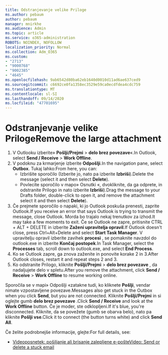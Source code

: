 ```yaml
---
title: Odstranjevanje velike Priloge
ms.author: pebaum
author: pebaum
manager: mnirkhe
ms.audience: Admin
ms.topic: article
ms.service: o365-administration
ROBOTS: NOINDEX, NOFOLLOW
localization_priority: Normal
ms.collection: Adm_O365
ms.custom:
- "2713"
- "9000768"
- "9002385"
- "4645"
ms.openlocfilehash: 9ab6542d80ba62eb1640d0010d11ad6ae637ced9
ms.sourcegitcommit: c6692ce0fa1358ec3529e59ca0ecdfdea4cdc759
ms.translationtype: MT
ms.contentlocale: sl-SI
ms.lasthandoff: 09/14/2020
ms.locfileid: "47701695"
---
```

# <a name="remove-the-large-attachment"></a><span data-ttu-id="a61c3-102">Odstranjevanje velike Priloge</span><span class="sxs-lookup"><span data-stu-id="a61c3-102">Remove the large attachment</span></span>

1. <span data-ttu-id="a61c3-103">V Outlooku izberite» **Pošlji/Prejmi**  >  **delo brez povezave**«.</span><span class="sxs-lookup"><span data-stu-id="a61c3-103">In Outlook, select **Send / Receive** > **Work Offline**.</span></span> 
2. <span data-ttu-id="a61c3-104">V podoknu za krmarjenje izberite **Odpošlji**.</span><span class="sxs-lookup"><span data-stu-id="a61c3-104">In the navigation pane, select **Outbox**.</span></span> <span data-ttu-id="a61c3-105">Tukaj lahko:</span><span class="sxs-lookup"><span data-stu-id="a61c3-105">From here, you can:</span></span> 
    - <span data-ttu-id="a61c3-106">Izbrišite sporočilo (Izberite jo, nato pa izberite **Izbriši**).</span><span class="sxs-lookup"><span data-stu-id="a61c3-106">Delete the message (select it and then select **Delete**).</span></span>
    - <span data-ttu-id="a61c3-107">Povlecite sporočilo v mapo» Osnutki «, dvokliknite, da ga odprete, in odstranite Prilogo in nato izberite **Izbriši**).</span><span class="sxs-lookup"><span data-stu-id="a61c3-107">Drag the message to your Drafts folder, double-click to open it, and remove the attachment select it and then select **Delete**).</span></span>
3. <span data-ttu-id="a61c3-108">Če prejmete sporočilo o napaki, ki jo Outlook poskuša prenesti, zaprite Outlook.</span><span class="sxs-lookup"><span data-stu-id="a61c3-108">If you receive an error that says Outlook is trying to transmit the message, close Outlook.</span></span> <span data-ttu-id="a61c3-109">Morda bo trajalo nekaj trenutkov za izhod.</span><span class="sxs-lookup"><span data-stu-id="a61c3-109">It may take a few moments to exit.</span></span> <span data-ttu-id="a61c3-110">Če se Outlook ne zapre, pritisnite CTRL + ALT + DELETE in izberite **Zaženi upravitelja opravil**.</span><span class="sxs-lookup"><span data-stu-id="a61c3-110">If Outlook doesn't close, press Ctrl+Alt+Delete and select **Start Task Manager**.</span></span> <span data-ttu-id="a61c3-111">V upravitelju opravil izberite zavihek **procesi** , se pomaknite navzdol do outlook.exe in izberite **Končaj postopek**.</span><span class="sxs-lookup"><span data-stu-id="a61c3-111">In Task Manager, select the **Processes** tab, scroll down to outlook.exe, and select **End Process**.</span></span>
4. <span data-ttu-id="a61c3-112">Ko se Outlook zapre, ga znova zaženite in ponovite korake 2 in 3.</span><span class="sxs-lookup"><span data-stu-id="a61c3-112">After Outlook closes, restart it and repeat steps 2 and 3.</span></span> 
5. <span data-ttu-id="a61c3-113">Ko odstranite Prilogo, kliknite **Pošlji/Prejmi**  >  **delo brez povezave** , da nadaljujete delo v spletu.</span><span class="sxs-lookup"><span data-stu-id="a61c3-113">After you remove the attachment, click **Send / Receive** > **Work Offline** to resume working online.</span></span> 

<span data-ttu-id="a61c3-114">Sporočila se v mapi» Odpošlji «zatakne tudi, ko kliknete **Pošlji**, vendar nimate vzpostavljene povezave.</span><span class="sxs-lookup"><span data-stu-id="a61c3-114">Messages also get stuck in the Outbox when you click **Send**, but you are not connected.</span></span> <span data-ttu-id="a61c3-115">Kliknite **Pošlji/Prejmi** in si oglejte gumb **delo brez povezave** .</span><span class="sxs-lookup"><span data-stu-id="a61c3-115">Click **Send / Receive** and look at the **Work Offline** button.</span></span> <span data-ttu-id="a61c3-116">Če je moder, ste odklopljeni.</span><span class="sxs-lookup"><span data-stu-id="a61c3-116">If it's blue, you're disconnected.</span></span> <span data-ttu-id="a61c3-117">Kliknite, da se povežete (gumb se obarva belo), nato pa kliknite **Pošlji vse**.</span><span class="sxs-lookup"><span data-stu-id="a61c3-117">Click it to connect (the button turns white) and click **Send All**.</span></span>
 
 <span data-ttu-id="a61c3-118">Če želite podrobnejše informacije, glejte:</span><span class="sxs-lookup"><span data-stu-id="a61c3-118">For full details, see:</span></span>
- [<span data-ttu-id="a61c3-119">Videoposnetek: pošiljanje ali brisanje zalepljene e-pošte</span><span class="sxs-lookup"><span data-stu-id="a61c3-119">Video: Send or delete a stuck email</span></span>](https://support.office.com/article/Video-Send-or-delete-an-email-stuck-in-your-outbox-26d5d34a-4e5f-444a-a9e8-44db04a94dec) 
